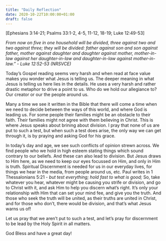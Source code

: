 ```yaml
---
title: "Daily Reflection"
date: 2020-10-22T10:00:00+01:00
draft: false
---
```


[Ephesians 3:14-21; Psalms 33:1-2, 4-5, 11-12, 18-19; Luke 12:49-53]

_From now on five in one household will be divided, three against two and two against three; they will be divided: father against son and son against father, mother against daughter and daughter against mother, mother-in-law against her daughter-in-law and daughter-in-law against mother-in-law.” - Luke 12:52-53 (NRSVCE)_

Today’s Gospel reading seems very harsh and when read at face value makes you wonder what Jesus is telling us. The deeper meaning in what Jesus is telling us here lies in the details. He uses a very harsh and rather drastic metaphor to drive a point to us. Who do we hold our allegiance to? Our creator or our the people around us.

Many a time we see it written in the Bible that there will come a time when we need to decide between the ways of this world, and where God is leading us. For some people their families might be an obstacle to their faith. Their families might not agree with them believing in Christ. This is where Jesus speaks about brining about division. I pray that none of us are put to such a test, but when such a test does arise, the only way we can get through it, is by praying and asking God for his grace.

In today’s day and age, we see such conflicts of opinion strewn across. We find people who we hold in high esteem stating things which sound contrary to our beliefs. And these can also lead to division. But Jesus draws to Him here, as we need to keep our eyes focussed on Him, and only in Him is truth. Spiritual Discernment is needed for us in our everyday lives, for things we hear in the media, from people around us, etc.  Paul writes in 1 Thessalonians 5:21 - _but test everything; hold fast to what is good;_ So, take whatever you hear, whatever might be causing you strife or division, and go to Christ with it, and ask Him to help you discern what’s right. It’s only your relationship with Him that can set your mind fee, and give you the truth. And those who seek the truth will be united, as their truths are united in Christ, and for those who don’t, there would be division, and that’s what Jesus warns us of!

Let us pray that we aren’t put to such a test, and let’s pray for discernment to be lead by the Holy Spirit in all matters.

God Bless and have a great day!